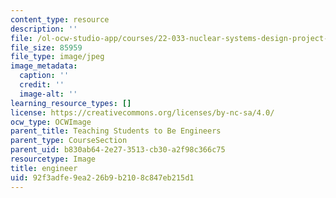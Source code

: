 ```yaml
---
content_type: resource
description: ''
file: /ol-ocw-studio-app/courses/22-033-nuclear-systems-design-project-fall-2011/92f3adfe9ea226b9b2108c847eb215d1_studentlab.JPG
file_size: 85959
file_type: image/jpeg
image_metadata:
  caption: ''
  credit: ''
  image-alt: ''
learning_resource_types: []
license: https://creativecommons.org/licenses/by-nc-sa/4.0/
ocw_type: OCWImage
parent_title: Teaching Students to Be Engineers
parent_type: CourseSection
parent_uid: b830ab64-2e27-3513-cb30-a2f98c366c75
resourcetype: Image
title: engineer
uid: 92f3adfe-9ea2-26b9-b210-8c847eb215d1
---
```

